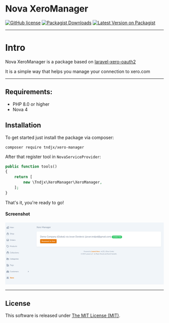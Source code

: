 # Nova XeroManager

[![GitHub license](https://img.shields.io/github/license/tndjx/xero-manager?style=flat-square)](https://github.com/tndjx/xero-manager/blob/master/LICENSE)
[![Packagist Downloads](https://img.shields.io/packagist/dt/tndjx/xero-manager?style=flat-square&logo=packagist)](https://packagist.org/packages/tndjx/xero-manager)
[![Latest Version on Packagist](https://img.shields.io/packagist/v/tndjx/xero-manager.svg?style=flat-square&logo=composer)](https://packagist.org/packages/tndjx/xero-manager)

----
# Intro
Nova XeroManager is a package based on [laravel-xero-oauth2](https://github.com/webfox/laravel-xero-oauth2)

It is a simple way that helps you manage your connection to xero.com

----



## Requirements:

- PHP 8.0 or higher
- Nova 4

## Installation
To get started just install the package via composer:

```shell
composer require tndjx/xero-manager
```

After that register tool in `NovaServiceProvider`:

```php
public function tools()
{
    return [
        new \Tndjx\XeroManager\XeroManager,
    ];
}
```

That's it, you're ready to go!

#### Screenshot
![screenshot.png](screenshot.png)

----


## License

This software is released under [The MIT License (MIT)](LICENSE.txt).
